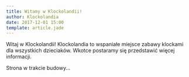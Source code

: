 ```yaml
---
title: Witamy w Klockolandii!
author: Klockolandia
date: 2017-12-01 15:00
template: article.jade
---
```


Witaj w Klockolandii! Klockolandia to wspaniałe miejsce zabawy klockami dla wszystkich dzieciaków. Wkotce postaramy się przedstawić więcej informacji.

<span class="more"></span>

Strona w trakcie budowy...
